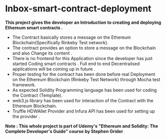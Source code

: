 # Inbox-smart-contract-deployment

<strong>This project gives the developer an Introduction to creating and deploying Ethereum smart contracts .</strong>

- The Contract basically stores a message on the Ethereum Blockchain(Specifically Rinkeby Test network).
- The contract provides an option to store a message on the Blockchain and also Change its content .
- There is no frontend for this Application since the developer has just started Coding smart contracts . Full end to end Decentrailsed applications will be coming up in future .
- Proper testing for the contract has been done before real Deployment on the Ethereum Blockchain (Rinkeby Test Network) through Mocha test framework.
- As expected Solidity Programming language has been used for coding the Contract (Template).
- web3.js library has been used for interaction of the Contract with the Ethereum Blockchain.
- Truffle HDWAllet Provider and Infura API has been used for setting up the provider .

<strong> 
  Note : This whole project is part of Udemy's "Ethereum and Solidity: The Complete Developer's Guide" course by Stephen Grider </strong>
  
